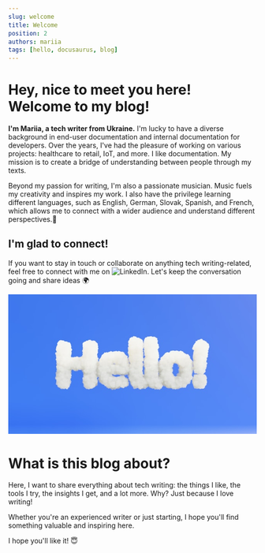 ```yaml
---
slug: welcome
title: Welcome
position: 2
authors: mariia
tags: [hello, docusaurus, blog]
---
```


# Hey, nice to meet you here! Welcome to my blog! 

**I'm Mariia, a tech writer from Ukraine.** I'm lucky to have a diverse background in end-user documentation and internal documentation for developers.
Over the years, I've had the pleasure of working on various projects: healthcare to retail, IoT, and more.
I like documentation. My mission is to create a bridge of understanding between people through my texts.

Beyond my passion for writing, I'm also a passionate musician. Music fuels my creativity and inspires my work.
I also have the privilege learning different languages, such as English, German, Slovak, Spanish, and French, which allows me to connect with a wider audience and understand different perspectives.🌉

## I'm glad to connect!
If you want to stay in touch or collaborate on anything tech writing-related, feel free to connect with me on ![LinkedIn](https://www.linkedin.com/in/mariia-podavalkina-2b0540184/). Let's keep the conversation going and share ideas 🌍

![Hello](./hello.jpg)

# What is this blog about?
Here, I want to share everything about tech writing: the things I like, the tools I try, the insights I get, and a lot more. Why? Just because I love writing!

Whether you're an experienced writer or just starting, I hope you'll find something valuable and inspiring here.

I hope you'll like it! 😇
